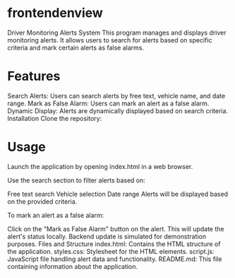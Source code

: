 # frontendenview

Driver Monitoring Alerts System
This program manages and displays driver monitoring alerts. It allows users to search for alerts based on specific criteria and mark certain alerts as false alarms.

# Features
Search Alerts: Users can search alerts by free text, vehicle name, and date range.
Mark as False Alarm: Users can mark an alert as a false alarm.
Dynamic Display: Alerts are dynamically displayed based on search criteria.
Installation
Clone the repository:

# Usage
Launch the application by opening index.html in a web browser.

Use the search section to filter alerts based on:

Free text search
Vehicle selection
Date range
Alerts will be displayed based on the provided criteria.

To mark an alert as a false alarm:

Click on the "Mark as False Alarm" button on the alert.
This will update the alert's status locally. Backend update is simulated for demonstration purposes.
Files and Structure
index.html: Contains the HTML structure of the application.
styles.css: Stylesheet for the HTML elements.
script.js: JavaScript file handling alert data and functionality.
README.md: This file containing information about the application.

